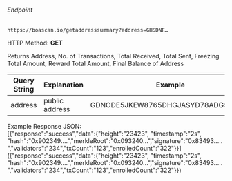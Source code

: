 ###### Endpoint

    https://boascan.io/getaddresssummary?address=GHSDNF…

HTTP Method: **GET**

Returns Address, No. of Transactions, Total Received, Total Sent, Freezing Total Amount, Reward Total Amount, Final Balance of Address

| Query String | Explanation    | Example                            |
| ------------ | -------------- | ---------------------------------- |
| address      | public address | GDNODE5JKEW8765DHGJASYD78ADG5YAJSD |

Example Response JSON:<br/>
[{"response":"success","data":{"height":"23423", "timestamp":"2s", "hash":"0x902349....","merkleRoot":"0x093240...","signature":"0x83493.....","validators":"234","txCount":"123","enrolledCount":"322"}}]({"response":"success","data":{"height":"23423", "timestamp":"2s", "hash":"0x902349....","merkleRoot":"0x093240...","signature":"0x83493.....","validators":"234","txCount":"123","enrolledCount":"322"}})
